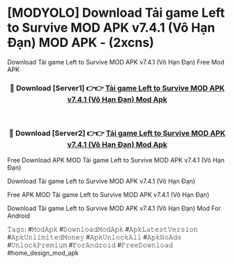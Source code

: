 # [MODYOLO] Download Tải game Left to Survive MOD APK v7.4.1 (Vô Hạn Đạn) MOD APK - (2xcns)
Download Tải game Left to Survive MOD APK v7.4.1 (Vô Hạn Đạn) Free Mod APK

<div align="center">
<h3>🔴 Download [Server1] 👉👉 <a href="https://apk-comot.site?title=Tải_game_Left_to_Survive_MOD_APK_v7.4.1_(Vô_Hạn_Đạn)">Tải game Left to Survive MOD APK v7.4.1 (Vô Hạn Đạn) Mod Apk</a></h3><br>

<h3>🔴 Download [Server2] 👉👉 <a href="https://apk-comot.site?title=Tải_game_Left_to_Survive_MOD_APK_v7.4.1_(Vô_Hạn_Đạn)">Tải game Left to Survive MOD APK v7.4.1 (Vô Hạn Đạn) Mod Apk</a></h3>
</div>


Free Download APK MOD Tải game Left to Survive MOD APK v7.4.1 (Vô Hạn Đạn)

Download Tải game Left to Survive MOD APK v7.4.1 (Vô Hạn Đạn) 

Free APK MOD Tải game Left to Survive MOD APK v7.4.1 (Vô Hạn Đạn) 

Download Tải game Left to Survive MOD APK v7.4.1 (Vô Hạn Đạn) Mod For Android

𝚃𝚊𝚐𝚜: #𝙼𝚘𝚍𝙰𝚙𝚔 #𝙳𝚘𝚠𝚗𝚕𝚘𝚊𝚍𝙼𝚘𝚍𝙰𝚙𝚔 #𝙰𝚙𝚔𝙻𝚊𝚝𝚎𝚜𝚝𝚅𝚎𝚛𝚜𝚒𝚘𝚗 #𝙰𝚙𝚔𝚄𝚗𝚕𝚒𝚖𝚒𝚝𝚎𝚍𝙼𝚘𝚗𝚎𝚢 #𝙰𝚙𝚔𝚄𝚗𝚕𝚘𝚌𝚔𝙰𝚕𝚕 #𝙰𝚙𝚔𝙽𝚘𝙰𝚍𝚜 #𝚄𝚗𝚕𝚘𝚌𝚔𝙿𝚛𝚎𝚖𝚒𝚞𝚖 #𝙵𝚘𝚛𝙰𝚗𝚍𝚛𝚘𝚒𝚍 #𝙵𝚛𝚎𝚎𝙳𝚘𝚠𝚗𝚕𝚘𝚊𝚍 #home_design_mod_apk